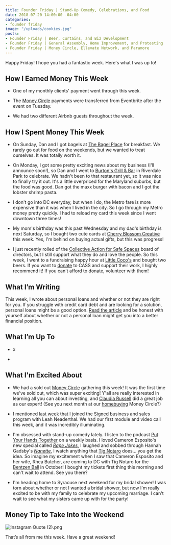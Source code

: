 ```yaml
---
title: Founder Friday | Stand-Up Comedy, Celebrations, and Food
date: 2018-07-20 14:00:00 -04:00
categories:
- founder friday
image: "/uploads/cookies.jpg"
posts:
- Founder Friday | Beer, Curtains, and Biz Development
- Founder Friday | General Assembly, Home Improvement, and Protesting
- Founder Friday | Money Circle, Ellevate Network, and Paramore
---
```


Happy Friday! I hope you had a fantastic week. Here's what I was up to!

## How I Earned Money This Week

* One of my monthly clients' payment went through this week.

* The [Money Circle](https://www.maggiegermano.com/moneycircle/) payments were transferred from Eventbrite after the event on Tuesday.

* We had two different Airbnb guests throughout the week.

## How I Spent Money This Week

* On Sunday, Dan and I got bagels at [The Bagel Place](https://www.bagelplacecollegepark.com/) for breakfast. We rarely go out for food on the weekends, but we wanted to treat ourselves. It was totally worth it.

* On Monday, I got some pretty exciting news about my business (I'll announce soon!), so Dan and I went to [Burton's Grill & Bar](https://burtonsgrill.com/) in Riverdale Park to celebrate. We hadn't been to that restaurant yet, so it was nice to finally try it out. It's a little overpriced for the Maryland suburbs, but the food was good. Dan got the maxx burger with bacon and I got the lobster shrimp pasta.

* I don't go into DC everyday, but when I do, the Metro fare is more expensive than it was when I lived in the city. So I go through my Metro money pretty quickly. I had to reload my card this week since I went downtown three times!

* My mom's birthday was this past Wednesday and my dad's birthday is next Saturday, so I bought two cute cards at [Cherry Blossom Creative](http://www.cherryblossomworkshop.com/) this week. Yes, I'm behind on buying actual gifts, but this was progress!

* I just recently rolled of the [Collective Action for Safe Spaces](http://www.collectiveactiondc.org/) board of directors, but I still support what they do and love the people. So this week, I went to a fundraising happy hour at [Little Coco's](http://www.littlecocos.com/) and bought two beers. If you want to [donate](https://donatenow.networkforgood.org/collectiveactiondc) to CASS and support their work, I highly recommend it! If you can't afford to donate, volunteer with them!

## What I’m Writing

This week, I wrote about personal loans and whether or not they are right for you. If you struggle with credit card debt and are looking for a solution, personal loans might be a good option. [Read the article](https://www.maggiegermano.com/blog/whats-a-personal-loan-and-when-should-you-get-one/) and be honest with yourself about whether or not a personal loan might get you into a better financial position.

## What I’m Up To

* x

* 

## What I'm Excited About

* We had a sold out [Money Circle](https://www.maggiegermano.com/moneycircle/) gathering this week! It was the first time we've sold out, which was super exciting! Y'all are really interested in learning all you can about investing, and [Claudia Russell](http://msengineeredwealth.com/) did a great job as our expert! (See you next month at our [homebuying](https://www.maggiegermano.com/events/homebuying-for-newbies/) Money Circle?)

* I mentioned [last week](https://www.maggiegermano.com/blog/founder-friday-beer-curtains-and-biz-development/) that I joined the [Signed](https://www.smartgetspaid.com/signed/) business and sales program with Leah Neaderthal. We had our first module and video call this week, and it was incredibly illuminating. 

* I'm obsessed with stand-up comedy lately. I listen to the podcast [Put Your Hands Together](https://www.earwolf.com/show/put-your-hands-together/) on a weekly basis. I loved Cameron Esposito's new special called *[Rape Jokes](https://www.cameronesposito.com/)*, I laughed and sobbed through Hannah Gadsby's *[Nanette](https://www.netflix.com/title/80233611)*, I watch anything that [Tig Notaro](http://tignation.com/) does... you get the idea. So imagine my excitement when I saw that Cameron Esposito and her wife, Rhea Butcher, are coming to DC with Tig Notaro for the [Bentzen Ball](https://brightestyoungthings.com/bentzen-ball) in October! I bought my tickets first thing this morning and can't wait to attend. See you there?

* I'm heading home to Syracuse next weekend for my bridal shower! I was torn about whether or not I wanted a bridal shower, but now I'm really excited to be with my family to celebrate my upcoming marriage. I can't wait to see what my sisters came up with for the party!

## Money Tip to Take Into the Weekend

![Instagram Quote (2).png](/uploads/Instagram%20Quote%20(2).png)

That’s all from me this week. Have a great weekend!